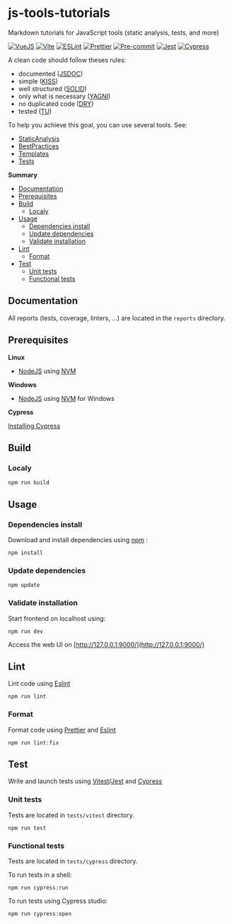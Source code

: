 # js-tools-tutorials

Markdown tutorials for JavaScript tools (static analysis, tests, and more)

[![VueJS](https://img.shields.io/badge/VueJS-4FC08D?logo=vuedotjs&logoColor=white)](https://vuejs.org/)
[![Vite](https://img.shields.io/badge/Vite-646CFF?logo=vite&logoColor=white)](https://vitejs.dev/)
[![ESLint](https://img.shields.io/badge/ESLint-4B32C3?logo=eslint&logoColor=white)](https://eslint.org/)
[![Prettier](https://img.shields.io/badge/Prettier-F7B93E?logo=prettier&logoColor=white)](https://prettier.io/)
[![Pre-commit](https://img.shields.io/badge/Pre--commit-FAB040?logo=pre-commit&logoColor=white)](https://pre-commit.com/)
[![Jest](https://img.shields.io/badge/Jest-C21325?logo=jest&logoColor=white)](https://jestjs.io/)
[![Cypress](https://img.shields.io/badge/Cypress-17202C?logo=cypress&logoColor=white)](https://www.cypress.io/)

A clean code should follow theses rules:

- documented ([JSDOC](https://en.wikipedia.org/wiki/JSDoc))
- simple ([KISS](https://en.wikipedia.org/wiki/KISS_principle))
- well structured ([SOLID](https://en.wikipedia.org/wiki/SOLID))
- only what is necessary ([YAGNI](https://en.wikipedia.org/wiki/You_aren%27t_gonna_need_it))
- no duplicated code ([DRY](https://en.wikipedia.org/wiki/Don%27t_repeat_yourself))
- tested ([TU](https://en.wikipedia.org/wiki/Unit_testing))

To help you achieve this goal, you can use several tools. See:

- [StaticAnalysis](docs/StaticAnalysis/README.md)
- [BestPractices](docs/BestPractices/README.md)
- [Templates](docs/Templates/README.md)
- [Tests](docs/Tests/README.md)

__Summary__
<!-- START doctoc generated TOC please keep comment here to allow auto update -->
<!-- DON'T EDIT THIS SECTION, INSTEAD RE-RUN doctoc TO UPDATE -->

- [Documentation](#documentation)
- [Prerequisites](#prerequisites)
- [Build](#build)
  - [Localy](#localy)
- [Usage](#usage)
  - [Dependencies install](#dependencies-install)
  - [Update dependencies](#update-dependencies)
  - [Validate installation](#validate-installation)
- [Lint](#lint)
  - [Format](#format)
- [Test](#test)
  - [Unit tests](#unit-tests)
  - [Functional tests](#functional-tests)

<!-- END doctoc generated TOC please keep comment here to allow auto update -->

## Documentation

All reports (tests, coverage, linters, ...) are located in the `reports` directory.

## Prerequisites

**Linux**

- [NodeJS](https://nodejs.org/) using [NVM](https://github.com/nvm-sh/nvm)

**Windows**

- [NodeJS](https://nodejs.org/) using [NVM](https://github.com/coreybutler/nvm-windows) for Windows

**Cypress**

[Installing Cypress](https://docs.cypress.io/guides/getting-started/installing-cypress)

## Build

### Localy

```console
npm run build
```

## Usage

### Dependencies install

Download and install dependencies using [npm](https://www.npmjs.com/) :

```console
npm install
```

### Update dependencies

```console
npm update
```

### Validate installation

Start frontend on localhost using:

```console
npm run dev
```

Access the web UI on [http://127.0.0.1:9000/](http://127.0.0.1:9000/)

## Lint

Lint code using [Eslint](https://eslint.org/)

```console
npm run lint
```

### Format

Format code using [Prettier](https://prettier.io/) and [Eslint](https://eslint.org/)

```console
npm run lint:fix
```

## Test

Write and launch tests using [Vitest](https://vitest.dev/)/[Jest](https://jestjs.io/) and [Cypress](https://www.cypress.io/)

### Unit tests

Tests are located in `tests/vitest` directory.

```console
npm run test
```

### Functional tests

Tests are located in `tests/cypress` directory.

To run tests in a shell:

```console
npm run cypress:run
```

To run tests using Cypress studio:

```console
npm run cypress:open
```
